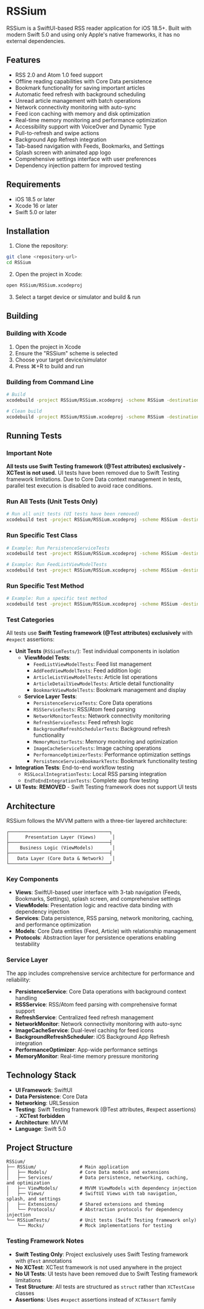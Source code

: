 # RSSium

RSSium is a SwiftUI-based RSS reader application for iOS 18.5+. Built with modern Swift 5.0 and using only Apple's native frameworks, it has no external dependencies.

## Features

- RSS 2.0 and Atom 1.0 feed support
- Offline reading capabilities with Core Data persistence
- Bookmark functionality for saving important articles
- Automatic feed refresh with background scheduling
- Unread article management with batch operations
- Network connectivity monitoring with auto-sync
- Feed icon caching with memory and disk optimization
- Real-time memory monitoring and performance optimization
- Accessibility support with VoiceOver and Dynamic Type
- Pull-to-refresh and swipe actions
- Background App Refresh integration
- Tab-based navigation with Feeds, Bookmarks, and Settings
- Splash screen with animated app logo
- Comprehensive settings interface with user preferences
- Dependency injection pattern for improved testing

## Requirements

- iOS 18.5 or later
- Xcode 16 or later
- Swift 5.0 or later

## Installation

1. Clone the repository:
```bash
git clone <repository-url>
cd RSSium
```

2. Open the project in Xcode:
```bash
open RSSium/RSSium.xcodeproj
```

3. Select a target device or simulator and build & run

## Building

### Building with Xcode
1. Open the project in Xcode
2. Ensure the "RSSium" scheme is selected
3. Choose your target device/simulator
4. Press ⌘+R to build and run

### Building from Command Line
```bash
# Build
xcodebuild -project RSSium/RSSium.xcodeproj -scheme RSSium -destination 'platform=iOS Simulator,name=iPhone 16' build

# Clean build
xcodebuild -project RSSium/RSSium.xcodeproj -scheme RSSium -destination 'platform=iOS Simulator,name=iPhone 16' clean build
```

## Running Tests

### Important Note
**All tests use Swift Testing framework (@Test attributes) exclusively - XCTest is not used.** UI tests have been removed due to Swift Testing framework limitations. Due to Core Data context management in tests, parallel test execution is disabled to avoid race conditions.

### Run All Tests (Unit Tests Only)
```bash
# Run all unit tests (UI tests have been removed)
xcodebuild test -project RSSium/RSSium.xcodeproj -scheme RSSium -destination 'platform=iOS Simulator,name=iPhone 16' -only-testing:RSSiumTests -parallel-testing-enabled NO
```

### Run Specific Test Class
```bash
# Example: Run PersistenceServiceTests
xcodebuild test -project RSSium/RSSium.xcodeproj -scheme RSSium -destination 'platform=iOS Simulator,name=iPhone 16' -only-testing:RSSiumTests/PersistenceServiceTests -parallel-testing-enabled NO

# Example: Run FeedListViewModelTests
xcodebuild test -project RSSium/RSSium.xcodeproj -scheme RSSium -destination 'platform=iOS Simulator,name=iPhone 16' -only-testing:RSSiumTests/FeedListViewModelTests -parallel-testing-enabled NO
```

### Run Specific Test Method
```bash
# Example: Run a specific test method
xcodebuild test -project RSSium/RSSium.xcodeproj -scheme RSSium -destination 'platform=iOS Simulator,name=iPhone 16' -only-testing:RSSiumTests/FeedListViewModelTests/initialState -parallel-testing-enabled NO
```

### Test Categories
All tests use **Swift Testing framework (@Test attributes) exclusively** with `#expect` assertions:

- **Unit Tests** (`RSSiumTests/`): Test individual components in isolation
  - **ViewModel Tests**: 
    - `FeedListViewModelTests`: Feed list management
    - `AddFeedViewModelTests`: Feed addition logic
    - `ArticleListViewModelTests`: Article list operations
    - `ArticleDetailViewModelTests`: Article detail functionality
    - `BookmarkViewModelTests`: Bookmark management and display
  - **Service Layer Tests**:
    - `PersistenceServiceTests`: Core Data operations
    - `RSSServiceTests`: RSS/Atom feed parsing
    - `NetworkMonitorTests`: Network connectivity monitoring
    - `RefreshServiceTests`: Feed refresh logic
    - `BackgroundRefreshSchedulerTests`: Background refresh functionality
    - `MemoryMonitorTests`: Memory monitoring and optimization
    - `ImageCacheServiceTests`: Image caching operations
    - `PerformanceOptimizerTests`: Performance optimization settings
    - `PersistenceServiceBookmarkTests`: Bookmark functionality testing
- **Integration Tests**: End-to-end workflow testing
  - `RSSLocalIntegrationTests`: Local RSS parsing integration
  - `EndToEndIntegrationTests`: Complete app flow testing
- **UI Tests**: **REMOVED** - Swift Testing framework does not support UI tests

## Architecture

RSSium follows the MVVM pattern with a three-tier layered architecture:

```
┌─────────────────────────────────────┐
│      Presentation Layer (Views)      │
├─────────────────────────────────────┤
│    Business Logic (ViewModels)       │
├─────────────────────────────────────┤
│   Data Layer (Core Data & Network)   │
└─────────────────────────────────────┘
```

### Key Components

- **Views**: SwiftUI-based user interface with 3-tab navigation (Feeds, Bookmarks, Settings), splash screen, and comprehensive settings
- **ViewModels**: Presentation logic and reactive data binding with dependency injection
- **Services**: Data persistence, RSS parsing, network monitoring, caching, and performance optimization
- **Models**: Core Data entities (Feed, Article) with relationship management
- **Protocols**: Abstraction layer for persistence operations enabling testability

### Service Layer

The app includes comprehensive service architecture for performance and reliability:

- **PersistenceService**: Core Data operations with background context handling
- **RSSService**: RSS/Atom feed parsing with comprehensive format support
- **RefreshService**: Centralized feed refresh management
- **NetworkMonitor**: Network connectivity monitoring with auto-sync
- **ImageCacheService**: Dual-level caching for feed icons
- **BackgroundRefreshScheduler**: iOS Background App Refresh integration
- **PerformanceOptimizer**: App-wide performance settings
- **MemoryMonitor**: Real-time memory pressure monitoring

## Technology Stack

- **UI Framework**: SwiftUI
- **Data Persistence**: Core Data
- **Networking**: URLSession
- **Testing**: Swift Testing framework (@Test attributes, #expect assertions) - **XCTest forbidden**
- **Architecture**: MVVM
- **Language**: Swift 5.0

## Project Structure

```
RSSium/
├── RSSium/                # Main application
│   ├── Models/            # Core Data models and extensions
│   ├── Services/          # Data persistence, networking, caching, and optimization
│   ├── ViewModels/        # MVVM ViewModels with dependency injection
│   ├── Views/             # SwiftUI Views with tab navigation, splash, and settings
│   ├── Extensions/        # Shared extensions and theming
│   └── Protocols/         # Abstraction protocols for dependency injection
└── RSSiumTests/           # Unit tests (Swift Testing framework only)
    └── Mocks/             # Mock implementations for testing
```

### Testing Framework Notes

- **Swift Testing Only**: Project exclusively uses Swift Testing framework with `@Test` annotations
- **No XCTest**: XCTest framework is not used anywhere in the project
- **No UI Tests**: UI tests have been removed due to Swift Testing framework limitations
- **Test Structure**: All tests are structured as `struct` rather than `XCTestCase` classes
- **Assertions**: Uses `#expect` assertions instead of `XCTAssert` family
